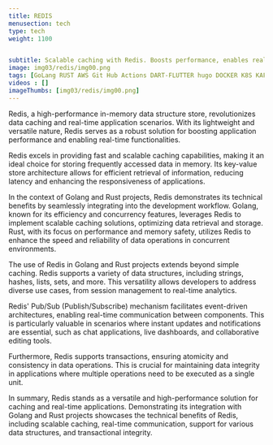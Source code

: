 ```yaml
---
title: REDIS
menusection: tech
type: tech
weight: 1100


subtitle: Scalable caching with Redis. Boosts performance, enables real-time applications. Demonstrated in Golang and Rust projects.
image: img03/redis/img00.png
tags: [GoLang RUST AWS Git Hub Actions DART-FLUTTER hugo DOCKER K8S KAFKA ESP32]
videos : []
imageThumbs: [img03/redis/img00.png]
---
```

Redis, a high-performance in-memory data structure store, revolutionizes data caching and real-time application scenarios. With its lightweight and versatile nature, Redis serves as a robust solution for boosting application performance and enabling real-time functionalities.

Redis excels in providing fast and scalable caching capabilities, making it an ideal choice for storing frequently accessed data in memory. Its key-value store architecture allows for efficient retrieval of information, reducing latency and enhancing the responsiveness of applications.

In the context of Golang and Rust projects, Redis demonstrates its technical benefits by seamlessly integrating into the development workflow. Golang, known for its efficiency and concurrency features, leverages Redis to implement scalable caching solutions, optimizing data retrieval and storage. Rust, with its focus on performance and memory safety, utilizes Redis to enhance the speed and reliability of data operations in concurrent environments.

The use of Redis in Golang and Rust projects extends beyond simple caching. Redis supports a variety of data structures, including strings, hashes, lists, sets, and more. This versatility allows developers to address diverse use cases, from session management to real-time analytics.

Redis&#39; Pub/Sub (Publish/Subscribe) mechanism facilitates event-driven architectures, enabling real-time communication between components. This is particularly valuable in scenarios where instant updates and notifications are essential, such as chat applications, live dashboards, and collaborative editing tools.

Furthermore, Redis supports transactions, ensuring atomicity and consistency in data operations. This is crucial for maintaining data integrity in applications where multiple operations need to be executed as a single unit.

In summary, Redis stands as a versatile and high-performance solution for caching and real-time applications. Demonstrating its integration with Golang and Rust projects showcases the technical benefits of Redis, including scalable caching, real-time communication, support for various data structures, and transactional integrity.
